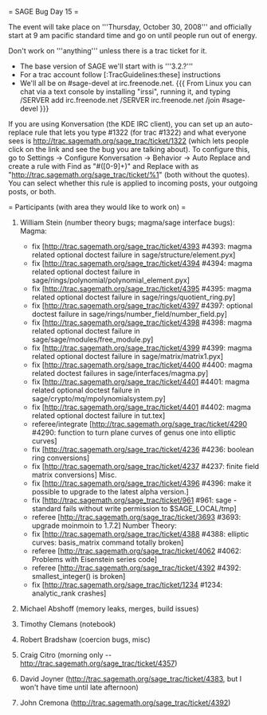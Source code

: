 = SAGE Bug Day 15 =

The event will take place on '''Thursday, October 30, 2008''' and officially start at 9 am pacific standard time and go on until people run out of energy.

Don't work on '''anything''' unless there is a trac ticket for it.

 * The base version of SAGE we'll start with is '''3.2.?'''
 * For a trac account follow [:TracGuidelines:these] instructions
 * We'll all be on #sage-devel at irc.freenode.net.
{{{
From Linux you can chat via a text console by installing "irssi", running it, and typing
  /SERVER add irc.freenode.net
  /SERVER irc.freenode.net
  /join #sage-devel
}}}

If you are using Konversation (the KDE IRC client), you can set up an auto-replace rule that lets you type #1322 (for trac #1322) and what everyone sees is http://trac.sagemath.org/sage_trac/ticket/1322 (which lets people click on the link and see the bug you are talking about).  To configure this, go to Settings -> Configure Konversation -> Behavior -> Auto Replace and create a rule with Find as "#([0-9]+)" and Replace with as "http://trac.sagemath.org/sage_trac/ticket/%1" (both without the quotes).  You can select whether this rule is applied to incoming posts, your outgoing posts, or both.

= Participants (with area they would like to work on) =

 1. William Stein (number theory bugs; magma/sage interface bugs):
    Magma:
      * fix [http://trac.sagemath.org/sage_trac/ticket/4393 #4393: magma related optional doctest failure in sage/structure/element.pyx]
      * fix [http://trac.sagemath.org/sage_trac/ticket/4394 #4394: magma related optional doctest failure in sage/rings/polynomial/polynomial_element.pyx]
      * fix [http://trac.sagemath.org/sage_trac/ticket/4395 #4395: magma related optional doctest failure in sage/rings/quotient_ring.py] 
      * fix [http://trac.sagemath.org/sage_trac/ticket/4397 #4397: optional doctest failure in sage/rings/number_field/number_field.py]
      * fix [http://trac.sagemath.org/sage_trac/ticket/4398 #4398: magma related optional doctest failure in sage/sage/modules/free_module.py]
      * fix [http://trac.sagemath.org/sage_trac/ticket/4399 #4399: magma related optional doctest failure in sage/matrix/matrix1.pyx]
      * fix [http://trac.sagemath.org/sage_trac/ticket/4400 #4400: magma related doctest failures in sage/interfaces/magma.py]
      * fix [http://trac.sagemath.org/sage_trac/ticket/4401 #4401: magma related optional doctest failure in sage/crypto/mq/mpolynomialsystem.py]
      * fix [http://trac.sagemath.org/sage_trac/ticket/4401 #4402: magma related optional doctest failure in tut.tex]
      * referee/integrate [http://trac.sagemath.org/sage_trac/ticket/4290 #4290: function to turn plane curves of genus one into elliptic curves]
      * fix [http://trac.sagemath.org/sage_trac/ticket/4236 #4236: boolean ring conversions]
      * fix [http://trac.sagemath.org/sage_trac/ticket/4237 #4237: finite field matrix conversions]
    Misc.
      * fix [http://trac.sagemath.org/sage_trac/ticket/4396 #4396: make it possible to upgrade to the latest alpha version.]
      * fix [http://trac.sagemath.org/sage_trac/ticket/961 #961: sage -standard fails without write permission to $SAGE_LOCAL/tmp]
      * referee [http://trac.sagemath.org/sage_trac/ticket/3693 #3693: upgrade moinmoin to 1.7.2]
    Number Theory:
      * fix [http://trac.sagemath.org/sage_trac/ticket/4388 #4388: elliptic curves: basis_matrix command totally broken]
      * referee [http://trac.sagemath.org/sage_trac/ticket/4062 #4062: Problems with Eisenstein series code]
      * referee [http://trac.sagemath.org/sage_trac/ticket/4392 #4392: smallest_integer() is broken]
      * fix [http://trac.sagemath.org/sage_trac/ticket/1234 #1234: analytic_rank crashes]

 1. Michael Abshoff (memory leaks, merges, build issues)
 1. Timothy Clemans (notebook)
 1. Robert Bradshaw (coercion bugs, misc)
 1. Craig Citro (morning only -- http://trac.sagemath.org/sage_trac/ticket/4357)
 1. David Joyner (http://trac.sagemath.org/sage_trac/ticket/4383, but I won't have time until late afternoon)
 1. John Cremona (http://trac.sagemath.org/sage_trac/ticket/4392)
